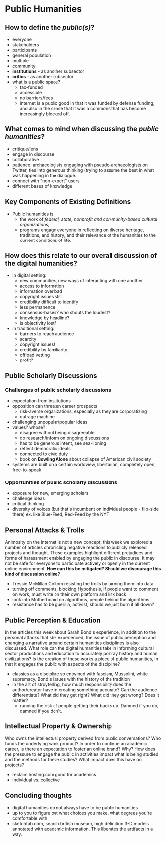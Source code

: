 # Public Humanities

## How to define the *public(s)*?
- everyone
- stakeholders
- participants
- general population
- multiple
- community 
- **institutions** - as another subsector
- **critics** - as another subsector
- what is a public space?
  - tax-funded
  - accessible 
  - no barriers/fees
  - internet is a public good in that it was funded by defense funding, and also in the sense that it was a commons that has become increasingly blocked off. 
  
## What comes to mind when discussing the *public humanities*?
- critique/lens
- engage in discourse 
- collaborative
- patience: archaeologists engaging with pseudo-archaeologists on Twitter, ties into generous thinking (trying to assume the best in what was happening in the dialogue. 
- connect with "non-expert" users
- different bases of knowledge

## Key Components of Existing Definitions
- Public humanities is
  - the work of _federal, state, nonprofit and community-based cultural organizations;_
  - programs engage everyone in reflecting on diverse heritage, traditions, and history, and their relevance of the humanities to the current conditions of life.

## How does this relate to our overall discussion of the digital humanities?
- in digital setting:
  - new communities, new ways of interacting with one another
  - access to information 
  - information overload
  - copyright issues still
  - credibility difficult to identify
  - less permanence
  - consensus-based? who shouts the loudest?
  - knowledge by headline?
  - is objectivity lost?
- in traditional setting:
  - barriers to reach audience
  - scarcity 
  - copyright issues! 
  - credibility by familiarity
  - offload vetting
  - profit?

## Public Scholarly Discussions

### Challenges of public scholarly discussions
- expectation from institutions
- opposition can threaten career prospects
  - risk-averse organizations, especially as they are corporatizing
  - outrage machine
- challenging unpopular/popular ideas
- values? whose?
  - disagree without being disagreeable
  - do research/inform on ongoing discussions
  - has to be generous intent, see sea-lioning
  - reflect democratic ideals
  - connected to civic duty
  - book on **Bowling Alone** about collapse of American civil society
- systems are built on a certain worldview, libertarian, completely open, free-to-speak
### Opportunities of public scholarly discussions
- exposure for new, emerging scholars
- challenge ideas
- critical thinking
- diversity of voices (but that's incumbent on individual people - flip-side there) ex. like Blue-Feed, Red-Feed by the NYT

## Personal Attacks & Trolls
Animosity on the internet is not a new concept, this week we explored a number of articles chronicling negative reactions to publicly released projects and thought. These examples highlight different prejudices and forms of harassment enabled by engaging the public in discourse. 
It may not be safe for everyone to participate actively or openly in the current online environment. **How can this be mitigated? Should we discourage this kind of discussion online?**
- Tressie McMillan Cottom resisting the trolls by turning them into data
- turning off comments, blocking Hypothesis, if people want to comment on work, must write on their own platform and link back
- look into Motherboard on algorithms, people behind the algorithms 
- resistance has to be guerilla, activist, should we just burn it all down?

## Public Perception & Education
In the articles this week about Sarah Bond's experience, in addition to the personal attacks that she experienced, the issue of public perception and changing a narrative around certain humanities disciplines is also discussed. 
What role can the digital humanities take in informing cultural sector productions and education to accurately portray history and human civilizations?
Is the creation of these works a piece of public humanities, in that it engages the public with aspects of the discipline?
- classics as a discipline so entwined with fascism, Mussolini, white supremacy. Bond's issues with the history of the tradition
- in the art of stroytelling, how much responsibility does the author/creator have in creating something accurate? Can the audience differentiate? What did they get right? What did they get wrong? Does it matter?
  - running the risk of people getting their backs up. Damned if you do, damned if you don't. 

## Intellectual Property & Ownership
Who owns the intellectual property derived from public conversations? Who funds the underlying work product?
In order to continue an academic career, is there an expectation to foster an online brand? Why?
How does the pressure to engage the public in activities impact what is being studied and the methods for these studies? What impact does this have on projects?
- reclaim hosting.com good for academics
- individual vs. collective

## Concluding thoughts
- digital humanities do not always have to be public humanities
- up to you to figure out what choices you make, what degrees you're comfortable with 
- sketchfab.com, search british museum, high definition 3-D models annotated with academic information. This liberates the artifacts in a way. 



  
